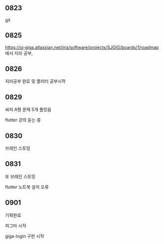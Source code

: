 ## 0823

git 

## 0825

https://sj-giga.atlassian.net/jira/software/projects/SJGIG/boards/1/roadmap 에서 지라 공부,

## 0826

지라공부 완료 및 플러터 공부시작

## 0829

싸피 A형 문제 5개 풀었음

flutter 강의 듣는 중

## 0830

브레인 스토밍

## 0831

또 브레인 스토밍

flutter 노트북 설치 오류



## 0901

기획완료

피그마 시작

giga-login 구현 시작
